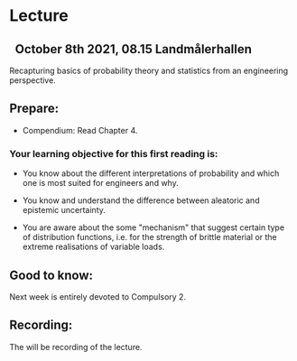 Lecture 
===============

 
October 8th 2021, 08.15 Landmålerhallen
-----------------------------------------------------

Recapturing basics of probability theory and statistics from an engineering perspective. 

Prepare:
--------

-   Compendium: Read Chapter 4.

### Your learning objective for this first reading is:

-   You know about the different interpretations of probability and which one is most suited for engineers and why.

-   You know and understand the difference between aleatoric and epistemic uncertainty.

-   You are aware about the some "mechanism" that suggest certain type of distribution functions, i.e. for the strength of brittle material or the extreme realisations of variable loads.


Good to know:
-------------
Next week is entirely devoted to Compulsory 2.

Recording:
----------

The will be recording of the lecture.
